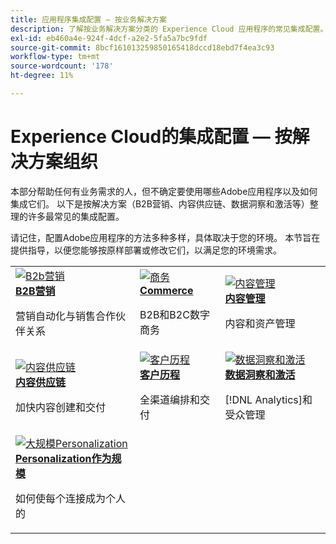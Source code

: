 ```yaml
---
title: 应用程序集成配置 — 按业务解决方案
description: 了解按业务解决方案分类的 Experience Cloud 应用程序的常见集成配置。
exl-id: eb460a4e-924f-4dcf-a2e2-5fa5a7bc9fdf
source-git-commit: 8bcf161013259850165418dccd18ebd7f4ea3c93
workflow-type: tm+mt
source-wordcount: '178'
ht-degree: 11%

---
```


# Experience Cloud的集成配置 — 按解决方案组织

本部分帮助任何有业务需求的人，但不确定要使用哪些Adobe应用程序以及如何集成它们。 以下是按解决方案（B2B营销、内容供应链、数据洞察和激活等）整理的许多最常见的集成配置。

请记住，配置Adobe应用程序的方法多种多样，具体取决于您的环境。 本节旨在提供指导，以便您能够按原样部署或修改它们，以满足您的环境需求。

<table>
<tr>
    <td>
      <a  href="./b2b.md"><img alt="B2b营销" src="https://cdn.experienceleague.adobe.com/thumb/b2b.png?lang=zh-Hans"/></a>
      <div><strong><a href="./b2b.md">B2B营销</a></strong></div>
      <p>
        营销自动化与销售合作伙伴关系
      </p>
    </td>
   <td>
      <a  href="./commerce.md"><img alt="商务" src="https://cdn.experienceleague.adobe.com/thumb/commerce.png?lang=zh-Hans"/></a>
      <div><strong><a href="./commerce.md">Commerce</a></strong></div>
      <p>
        B2B和B2C数字商务
      </p>
   </td>    
   <td>
      <a  href="./content-management.md"><img alt="内容管理" src="https://cdn.experienceleague.adobe.com/thumb/content-management.png?lang=zh-Hans"/></a>
      <div><strong><a href="./content-management.md">内容管理</a></strong></div>
      <p>
        内容和资产管理
      </p>
   </td>
</tr>
<tr>
   <td>
      <a  href="./content-supply-chain.md"><img alt="内容供应链" src="https://cdn.experienceleague.adobe.com/thumb/content-supply-chain.png?lang=zh-Hans"/></a>
      <div><strong><a href="./content-supply-chain.md">内容供应链</a></strong></div>
      <p>
        加快内容创建和交付
      </p> 
    </td>
   <td>
      <a  href="./customer-journeys.md"><img alt="客户历程" src="https://cdn.experienceleague.adobe.com/thumb/customer-journeys.png?lang=zh-Hans"/></a>
      <div><strong><a href="./customer-journeys.md">客户历程</a></strong></div>
      <p>
        全渠道编排和交付
      </p> 
    </td>
   <td>
      <a  href="./data-insights.md"><img alt="数据洞察和激活" src="https://cdn.experienceleague.adobe.com/thumb/data-insights.png?lang=zh-Hans"/></a>
      <div><strong><a href="./data-insights.md">数据洞察和激活</a></strong></div>
      <p>
        [!DNL Analytics]和受众管理
      </p>
   </td>  
</tr>
<tr>
   <td>
      <a  href="./personalization.md"><img alt="大规模Personalization" src="https://cdn.experienceleague.adobe.com/thumb/personalization.png?lang=zh-Hans"/></a>
      <div><strong><a href="./personalization.md">Personalization作为规模</a></strong></div>
      <p>
        如何使每个连接成为个人的
      </p>
   </td>
</table>
